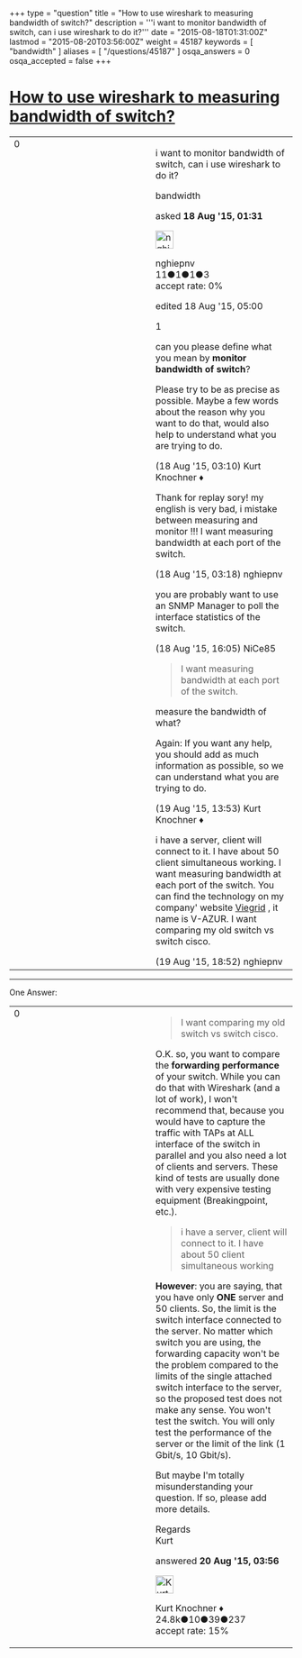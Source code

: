 +++
type = "question"
title = "How to use wireshark to measuring  bandwidth of switch?"
description = '''i want to monitor bandwidth of switch, can i use wireshark to do it?'''
date = "2015-08-18T01:31:00Z"
lastmod = "2015-08-20T03:56:00Z"
weight = 45187
keywords = [ "bandwidth" ]
aliases = [ "/questions/45187" ]
osqa_answers = 0
osqa_accepted = false
+++

<div class="headNormal">

# [How to use wireshark to measuring bandwidth of switch?](/questions/45187/how-to-use-wireshark-to-measuring-bandwidth-of-switch)

</div>

<div id="main-body">

<div id="askform">

<table id="question-table" style="width:100%;"><colgroup><col style="width: 50%" /><col style="width: 50%" /></colgroup><tbody><tr class="odd"><td style="width: 30px; vertical-align: top"><div class="vote-buttons"><div id="post-45187-score" class="post-score" title="current number of votes">0</div><div id="favorite-count" class="favorite-count"></div></div></td><td><div id="item-right"><div class="question-body"><p>i want to monitor bandwidth of switch, can i use wireshark to do it?</p></div><div id="question-tags" class="tags-container tags">bandwidth</div><div id="question-controls" class="post-controls"></div><div class="post-update-info-container"><div class="post-update-info post-update-info-user"><p>asked <strong>18 Aug '15, 01:31</strong></p><img src="https://secure.gravatar.com/avatar/70c1fb6b4249368eec5cd18cfe7aa122?s=32&amp;d=identicon&amp;r=g" class="gravatar" width="32" height="32" alt="nghiepnv&#39;s gravatar image" /><p>nghiepnv<br />
<span class="score" title="11 reputation points">11</span><span title="1 badges"><span class="badge1">●</span><span class="badgecount">1</span></span><span title="1 badges"><span class="silver">●</span><span class="badgecount">1</span></span><span title="3 badges"><span class="bronze">●</span><span class="badgecount">3</span></span><br />
<span class="accept_rate" title="Rate of the user&#39;s accepted answers">accept rate:</span> <span title="nghiepnv has no accepted answers">0%</span></p></div><div class="post-update-info post-update-info-edited"><p>edited 18 Aug '15, 05:00</p></div></div><div id="comments-container-45187" class="comments-container"><span id="45190"></span><div id="comment-45190" class="comment"><div id="post-45190-score" class="comment-score">1</div><div class="comment-text"><p>can you please define what you mean by <strong>monitor bandwidth of switch</strong>?</p><p>Please try to be as precise as possible. Maybe a few words about the reason why you want to do that, would also help to understand what you are trying to do.</p></div><div id="comment-45190-info" class="comment-info"><span class="comment-age">(18 Aug '15, 03:10)</span> Kurt Knochner ♦</div></div><span id="45193"></span><div id="comment-45193" class="comment"><div id="post-45193-score" class="comment-score"></div><div class="comment-text"><p>Thank for replay sory! my english is very bad, i mistake between measuring and monitor !!! I want measuring bandwidth at each port of the switch.</p></div><div id="comment-45193-info" class="comment-info"><span class="comment-age">(18 Aug '15, 03:18)</span> nghiepnv</div></div><span id="45218"></span><div id="comment-45218" class="comment"><div id="post-45218-score" class="comment-score"></div><div class="comment-text"><p>you are probably want to use an SNMP Manager to poll the interface statistics of the switch.</p></div><div id="comment-45218-info" class="comment-info"><span class="comment-age">(18 Aug '15, 16:05)</span> NiCe85</div></div><span id="45250"></span><div id="comment-45250" class="comment"><div id="post-45250-score" class="comment-score"></div><div class="comment-text"><blockquote><p>I want measuring bandwidth at each port of the switch.</p></blockquote><p>measure the bandwidth of what?</p><p>Again: If you want any help, you should add as much information as possible, so we can understand what you are trying to do.</p></div><div id="comment-45250-info" class="comment-info"><span class="comment-age">(19 Aug '15, 13:53)</span> Kurt Knochner ♦</div></div><span id="45254"></span><div id="comment-45254" class="comment"><div id="post-45254-score" class="comment-score"></div><div class="comment-text"><p>i have a server, client will connect to it. I have about 50 client simultaneous working. I want measuring bandwidth at each port of the switch. You can find the technology on my company' website <a href="http://viegrid.com/vi-vn/gi%E1%BA%A3iph%C3%A1pv%C3%A0c%C3%B4ngngh%E1%BB%87/gi%E1%BA%A3iph%C3%A1p/gi%E1%BA%A3iph%C3%A1ph%E1%BA%A1t%E1%BA%A7ng/b%E1%BB%99gi%E1%BA%A3iph%C3%A1pvazurdanhhi%E1%BB%87usaokhu%C3%AA2015.aspx">Viegrid</a> , it name is V-AZUR. I want comparing my old switch vs switch cisco.</p></div><div id="comment-45254-info" class="comment-info"><span class="comment-age">(19 Aug '15, 18:52)</span> nghiepnv</div></div></div><div id="comment-tools-45187" class="comment-tools"></div><div class="clear"></div><div id="comment-45187-form-container" class="comment-form-container"></div><div class="clear"></div></div></td></tr></tbody></table>

------------------------------------------------------------------------

<div class="tabBar">

<span id="sort-top"></span>

<div class="headQuestions">

One Answer:

</div>

</div>

<span id="45264"></span>

<div id="answer-container-45264" class="answer">

<table style="width:100%;"><colgroup><col style="width: 50%" /><col style="width: 50%" /></colgroup><tbody><tr class="odd"><td style="width: 30px; vertical-align: top"><div class="vote-buttons"><div id="post-45264-score" class="post-score" title="current number of votes">0</div></div></td><td><div class="item-right"><div class="answer-body"><blockquote><p>I want comparing my old switch vs switch cisco.</p></blockquote><p>O.K. so, you want to compare the <strong>forwarding performance</strong> of your switch. While you can do that with Wireshark (and a lot of work), I won't recommend that, because you would have to capture the traffic with TAPs at ALL interface of the switch in parallel and you also need a lot of clients and servers. These kind of tests are usually done with very expensive testing equipment (Breakingpoint, etc.).</p><blockquote><p>i have a server, client will connect to it. I have about 50 client simultaneous working</p></blockquote><p><strong>However</strong>: you are saying, that you have only <strong>ONE</strong> server and 50 clients. So, the limit is the switch interface connected to the server. No matter which switch you are using, the forwarding capacity won't be the problem compared to the limits of the single attached switch interface to the server, so the proposed test does not make any sense. You won't test the switch. You will only test the performance of the server or the limit of the link (1 Gbit/s, 10 Gbit/s).</p><p>But maybe I'm totally misunderstanding your question. If so, please add more details.</p><p>Regards<br />
Kurt</p></div><div class="answer-controls post-controls"></div><div class="post-update-info-container"><div class="post-update-info post-update-info-user"><p>answered <strong>20 Aug '15, 03:56</strong></p><img src="https://secure.gravatar.com/avatar/23b7bf5b13bc2c98b2e8aa9869ca5d75?s=32&amp;d=identicon&amp;r=g" class="gravatar" width="32" height="32" alt="Kurt%20Knochner&#39;s gravatar image" /><p>Kurt Knochner ♦<br />
<span class="score" title="24767 reputation points"><span>24.8k</span></span><span title="10 badges"><span class="badge1">●</span><span class="badgecount">10</span></span><span title="39 badges"><span class="silver">●</span><span class="badgecount">39</span></span><span title="237 badges"><span class="bronze">●</span><span class="badgecount">237</span></span><br />
<span class="accept_rate" title="Rate of the user&#39;s accepted answers">accept rate:</span> <span title="Kurt Knochner has 344 accepted answers">15%</span> </br></p></div></div><div id="comments-container-45264" class="comments-container"></div><div id="comment-tools-45264" class="comment-tools"></div><div class="clear"></div><div id="comment-45264-form-container" class="comment-form-container"></div><div class="clear"></div></div></td></tr></tbody></table>

</div>

<div class="paginator-container-left">

</div>

</div>

</div>

